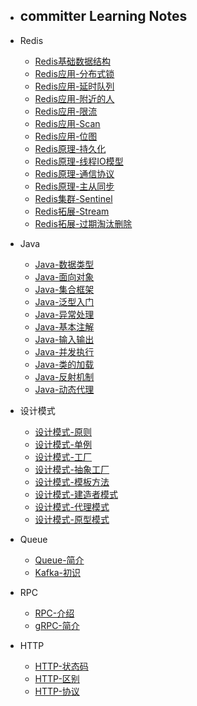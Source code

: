 - ## committer Learning Notes

- Redis
  - [Redis基础数据结构](./Redis/Redis基础结构.md)
  - [Redis应用-分布式锁](./Redis/Redis应用-分布式锁.md)
  - [Redis应用-延时队列](./Redis/Redis应用-延时队列.md)
  - [Redis应用-附近的人](./Redis/Redis应用-附近的人.md)
  - [Redis应用-限流](./Redis/Redis应用-限流.md)
  - [Redis应用-Scan](./Redis/Redis应用-Scan.md)
  - [Redis应用-位图](./Redis/Redis应用-位图.md)
  - [Redis原理-持久化](./Redis/Redis原理-持久化.md)
  - [Redis原理-线程IO模型](./Redis/Redis原理-线程IO模型.md)
  - [Redis原理-通信协议](./Redis/Redis原理-通信协议.md)
  - [Redis原理-主从同步](./Redis/Redis原理-主从同步.md)
  - [Redis集群-Sentinel](./Redis/Redis集群-Sentinel.md)
  - [Redis拓展-Stream](./Redis/Redis拓展-Stream.md)
  - [Redis拓展-过期淘汰删除](./Redis/Redis拓展-过期淘汰删除.md)
 
- Java
  - [Java-数据类型](./Java/Java-数据类型.md)
  - [Java-面向对象](./Java/Java-面向对象.md)
  - [Java-集合框架](./Java/Java-集合框架.md)
  - [Java-泛型入门](./Java/Java-泛型入门.md)
  - [Java-异常处理](./Java/Java-异常处理.md)
  - [Java-基本注解](./Java/Java-基本注解.md)
  - [Java-输入输出](./Java/Java-输入输出.md)
  - [Java-并发执行](./Java/Java-并发执行.md)
  - [Java-类的加载](./Java/Java-类的加载.md)
  - [Java-反射机制](./Java/Java-反射机制.md)
  - [Java-动态代理](./Java/Java-动态代理.md)
 
- 设计模式
  - [设计模式-原则](./Design/设计模式-原则.md)
  - [设计模式-单例](./Design/设计模式-单例.md)
  - [设计模式-工厂](./Design/设计模式-工厂.md)
  - [设计模式-抽象工厂](./Design/设计模式-抽象工厂.md)
  - [设计模式-模板方法](./Design/设计模式-模板方法.md)
  - [设计模式-建造者模式](./Design/设计模式-建造者.md)
  - [设计模式-代理模式](./Design/设计模式-代理.md)
  - [设计模式-原型模式](./Design/设计模式-原型.md)


- Queue
  - [Queue-简介](./Queue/消息中间件.md)
  - [Kafka-初识](./Queue/Kafka-初识.md)
  
- RPC
   - [RPC-介绍](./RPC/RPC介绍.md)
   - [gRPC-简介](./RPC/gRPC简介.md)


- HTTP
  - [HTTP-状态码](./Http/HTTP状态码.md)
  - [HTTP-区别](./Http/HTTP区别.md)
  - [HTTP-协议](./Http/HTTP协议.md)
  

